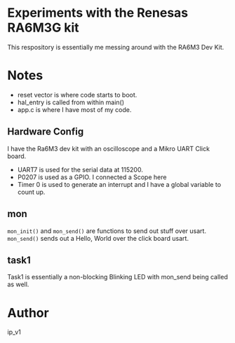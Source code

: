 # Experiments with the Renesas RA6M3G kit

This respository is essentially me messing around with the RA6M3 Dev Kit. 

# Notes

- reset vector is where code starts to boot.
- hal_entry is called from within main()
- app.c is where I have most of my code.

## Hardware Config

I have the Ra6M3 dev kit with an oscilloscope and a Mikro UART Click board.

- UART7 is used for the serial data at 115200.
- P0207 is used as a GPIO. I connected a Scope here
- Timer 0 is used to generate an interrupt and I have a global variable to count up.

## mon

```mon_init()``` and ```mon_send()``` are functions to send out stuff over usart. ```mon_send()``` sends out a Hello, World over the click board usart.

## task1

Task1 is essentially a non-blocking Blinking LED with mon_send being called as well.


# Author 

ip_v1